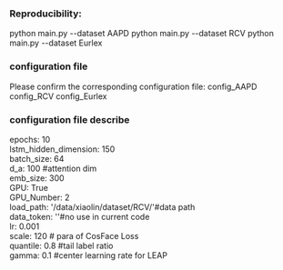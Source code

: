### Reproducibility:
python main.py --dataset AAPD
python main.py --dataset RCV
python main.py --dataset Eurlex

### configuration file
Please confirm the corresponding configuration file:
config_AAPD
config_RCV
config_Eurlex

### configuration file describe
epochs: 10  
lstm_hidden_dimension: 150  
batch_size: 64  
d_a: 100 #attention dim  
emb_size: 300  
GPU: True  
GPU_Number: 2  
load_path: '/data/xiaolin/dataset/RCV/'#data path  
data_token: ''#no use in current code  
lr: 0.001  
scale: 120 # para of CosFace Loss  
quantile: 0.8 #tail label ratio   
gamma: 0.1 #center learning rate for LEAP  


